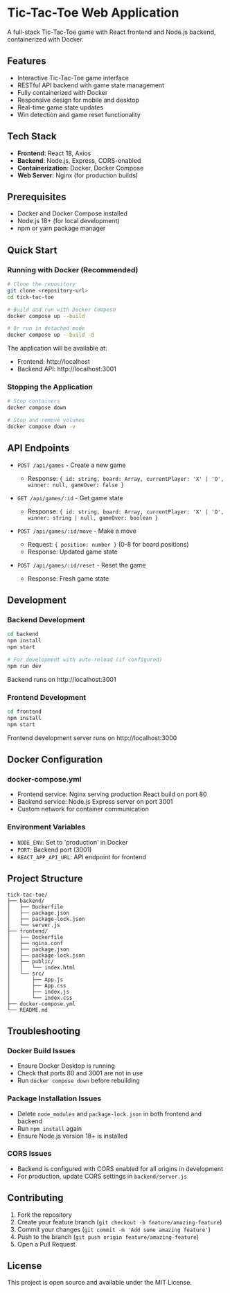 # Tic-Tac-Toe Web Application

A full-stack Tic-Tac-Toe game with React frontend and Node.js backend, containerized with Docker.

## Features

- Interactive Tic-Tac-Toe game interface
- RESTful API backend with game state management
- Fully containerized with Docker
- Responsive design for mobile and desktop
- Real-time game state updates
- Win detection and game reset functionality

## Tech Stack

- **Frontend**: React 18, Axios
- **Backend**: Node.js, Express, CORS-enabled
- **Containerization**: Docker, Docker Compose
- **Web Server**: Nginx (for production builds)

## Prerequisites

- Docker and Docker Compose installed
- Node.js 18+ (for local development)
- npm or yarn package manager

## Quick Start

### Running with Docker (Recommended)

```bash
# Clone the repository
git clone <repository-url>
cd tick-tac-toe

# Build and run with Docker Compose
docker compose up --build

# Or run in detached mode
docker compose up --build -d
```

The application will be available at:
- Frontend: http://localhost
- Backend API: http://localhost:3001

### Stopping the Application

```bash
# Stop containers
docker compose down

# Stop and remove volumes
docker compose down -v
```

## API Endpoints

- `POST /api/games` - Create a new game
  - Response: `{ id: string, board: Array, currentPlayer: 'X' | 'O', winner: null, gameOver: false }`

- `GET /api/games/:id` - Get game state
  - Response: `{ id: string, board: Array, currentPlayer: 'X' | 'O', winner: string | null, gameOver: boolean }`

- `POST /api/games/:id/move` - Make a move
  - Request: `{ position: number }` (0-8 for board positions)
  - Response: Updated game state

- `POST /api/games/:id/reset` - Reset the game
  - Response: Fresh game state

## Development

### Backend Development

```bash
cd backend
npm install
npm start

# For development with auto-reload (if configured)
npm run dev
```

Backend runs on http://localhost:3001

### Frontend Development

```bash
cd frontend
npm install
npm start
```

Frontend development server runs on http://localhost:3000

## Docker Configuration

### docker-compose.yml
- Frontend service: Nginx serving production React build on port 80
- Backend service: Node.js Express server on port 3001
- Custom network for container communication

### Environment Variables
- `NODE_ENV`: Set to 'production' in Docker
- `PORT`: Backend port (3001)
- `REACT_APP_API_URL`: API endpoint for frontend

## Project Structure

```
tick-tac-toe/
├── backend/
│   ├── Dockerfile
│   ├── package.json
│   ├── package-lock.json
│   └── server.js
├── frontend/
│   ├── Dockerfile
│   ├── nginx.conf
│   ├── package.json
│   ├── package-lock.json
│   ├── public/
│   │   └── index.html
│   └── src/
│       ├── App.js
│       ├── App.css
│       ├── index.js
│       └── index.css
├── docker-compose.yml
└── README.md
```

## Troubleshooting

### Docker Build Issues
- Ensure Docker Desktop is running
- Check that ports 80 and 3001 are not in use
- Run `docker compose down` before rebuilding

### Package Installation Issues
- Delete `node_modules` and `package-lock.json` in both frontend and backend
- Run `npm install` again
- Ensure Node.js version 18+ is installed

### CORS Issues
- Backend is configured with CORS enabled for all origins in development
- For production, update CORS settings in `backend/server.js`

## Contributing

1. Fork the repository
2. Create your feature branch (`git checkout -b feature/amazing-feature`)
3. Commit your changes (`git commit -m 'Add some amazing feature'`)
4. Push to the branch (`git push origin feature/amazing-feature`)
5. Open a Pull Request

## License

This project is open source and available under the MIT License.